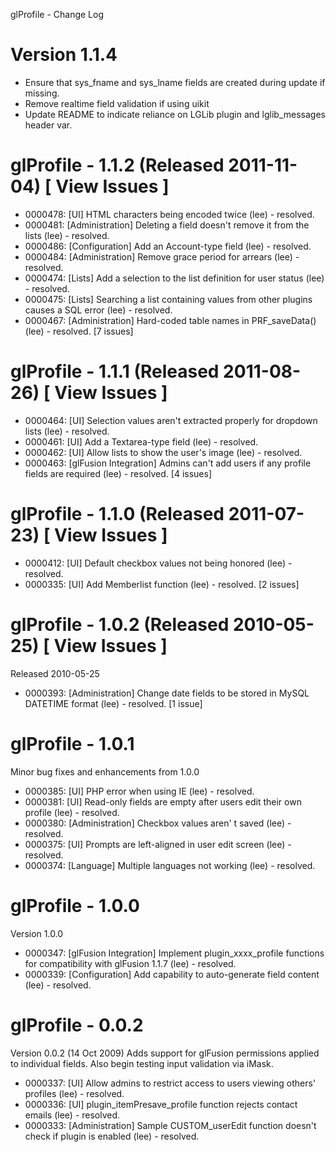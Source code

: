 glProfile - Change Log

Version 1.1.4
=============
- Ensure that sys_fname and sys_lname fields are created during update if missing.
- Remove realtime field validation if using uikit
- Update README to indicate reliance on LGLib plugin and lglib_messages header var.

glProfile - 1.1.2 (Released 2011-11-04) [ View Issues ]
=======================================
- 0000478: [UI] HTML characters being encoded twice (lee) - resolved.
- 0000481: [Administration] Deleting a field doesn't remove it from the lists (lee) - resolved.
- 0000486: [Configuration] Add an Account-type field (lee) - resolved.
- 0000484: [Administration] Remove grace period for arrears (lee) - resolved.
- 0000474: [Lists] Add a selection to the list definition for user status (lee) - resolved.
- 0000475: [Lists] Searching a list containing values from other plugins causes a SQL error (lee) - resolved.
- 0000467: [Administration] Hard-coded table names in PRF_saveData() (lee) - resolved.
[7 issues]

glProfile - 1.1.1 (Released 2011-08-26) [ View Issues ]
=======================================
- 0000464: [UI] Selection values aren't extracted properly for dropdown lists (lee) - resolved.
- 0000461: [UI] Add a Textarea-type field (lee) - resolved.
- 0000462: [UI] Allow lists to show the user's image (lee) - resolved.
- 0000463: [glFusion Integration] Admins can't add users if any profile fields are required (lee) - resolved.
[4 issues]

glProfile - 1.1.0 (Released 2011-07-23) [ View Issues ]
=======================================
- 0000412: [UI] Default checkbox values not being honored (lee) - resolved.
- 0000335: [UI] Add Memberlist function (lee) - resolved.
[2 issues]

glProfile - 1.0.2 (Released 2010-05-25) [ View Issues ]
=======================================

Released 2010-05-25

- 0000393: [Administration] Change date fields to be stored in MySQL DATETIME format (lee) - resolved.
[1 issue]

glProfile - 1.0.1
=================

Minor bug fixes and enhancements from 1.0.0

- 0000385: [UI] PHP error when using IE (lee) - resolved.
- 0000381: [UI] Read-only fields are empty after users edit their own profile (lee) - resolved.
- 0000380: [Administration] Checkbox values aren' t saved (lee) - resolved.
- 0000375: [UI] Prompts are left-aligned in user edit screen (lee) - resolved.
- 0000374: [Language] Multiple languages not working (lee) - resolved.


glProfile - 1.0.0
=================

Version 1.0.0

- 0000347: [glFusion Integration] Implement plugin_xxxx_profile functions for compatibility with glFusion 1.1.7 (lee) - resolved.
- 0000339: [Configuration] Add capability to auto-generate field content (lee) - resolved.


glProfile - 0.0.2
=================

Version 0.0.2 (14 Oct 2009)
Adds support for glFusion permissions applied to individual fields. Also begin testing input validation via iMask.

- 0000337: [UI] Allow admins to restrict access to users viewing others' profiles (lee) - resolved.
- 0000336: [UI] plugin_itemPresave_profile function rejects contact emails (lee) - resolved.
- 0000333: [Administration] Sample CUSTOM_userEdit function doesn't check if plugin is enabled (lee) - resolved.


